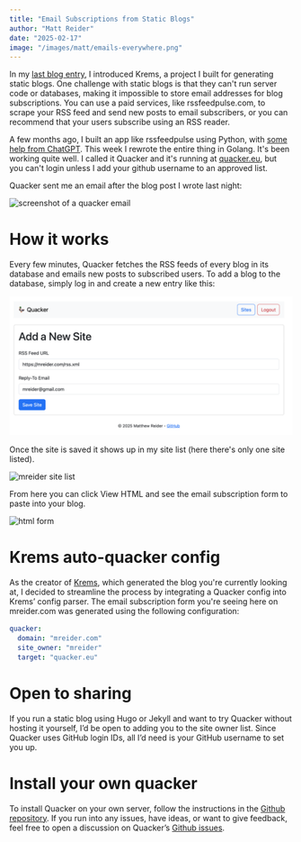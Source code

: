 ```yaml
---
title: "Email Subscriptions from Static Blogs"
author: "Matt Reider"
date: "2025-02-17"
image: "/images/matt/emails-everywhere.png"
---
```


In my [last blog entry](krems_static_site_generator.md), I introduced Krems, a project I built for generating static blogs. One challenge with static blogs is that they can't run server code or databases, making it impossible to store email addresses for blog subscriptions. You can use a paid services, like rssfeedpulse.com, to scrape your RSS feed and send new posts to email subscribers, or you can recommend that your users subscribe using an RSS reader.

A few months ago, I built an app like rssfeedpulse using Python, with [some help from ChatGPT](Building_Quacker.md). This week I rewrote the entire thing in Golang. It's been working quite well. I called it Quacker and it's running at [quacker.eu](https://quacker.eu), but you can't login unless I add your github username to an approved list.

Quacker sent me an email after the blog post I wrote last night:

![screenshot of a quacker email](/images/matt/email-from-quacker.png)

# How it works

Every few minutes, Quacker fetches the RSS feeds of every blog in its database and emails new posts to subscribed users. To add a blog to the database, simply log in and create a new entry like this:

![adding a site to quacker](/images/matt/quacker-add-site.png)

Once the site is saved it shows up in my site list (here there's only one site listed).

![mreider site list](/images/matt/quacker-site-list.png)

From here you can click View HTML and see the email subscription form to paste into your blog.

![html form](/images/matt/quacker-html-form.png)

# Krems auto-quacker config

As the creator of [Krems](krems_static_site_generator.md), which generated the blog you're currently looking at, I decided to streamline the process by integrating a Quacker config into Krems’ config parser. The email subscription form you're seeing here on mreider.com was generated using the following configuration:

```yaml
quacker:
  domain: "mreider.com"
  site_owner: "mreider"
  target: "quacker.eu"
```

# Open to sharing

If you run a static blog using Hugo or Jekyll and want to try Quacker without hosting it yourself, I’d be open to adding you to the site owner list. Since Quacker uses GitHub login IDs, all I’d need is your GitHub username to set you up.

# Install your own quacker

To install Quacker on your own server, follow the instructions in the [Github repository](https://github.com/mreider/quacker). If you run into any issues, have ideas, or want to give feedback, feel free to open a discussion on Quacker’s [Github issues](https://github.com/mreider/quacker/issues).

